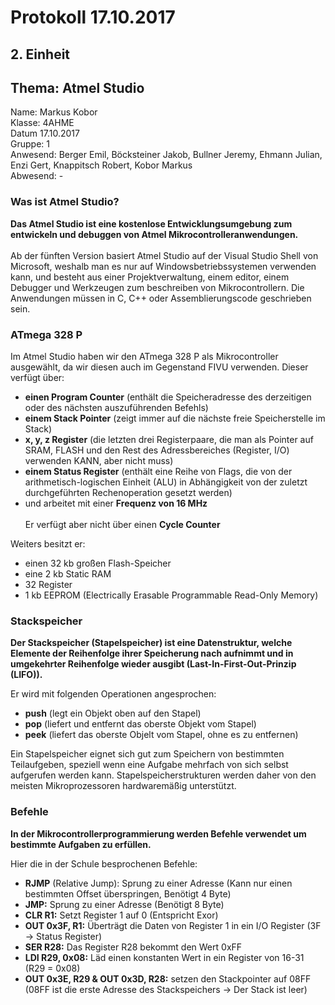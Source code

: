 # Protokoll 17.10.2017

## 2. Einheit
## Thema: Atmel Studio

Name: Markus Kobor  <br>
Klasse: 4AHME  <br>
Datum 17.10.2017  <br>
Gruppe: 1  <br>
Anwesend: Berger Emil, Böcksteiner Jakob, Bullner Jeremy, Ehmann Julian, Enzi Gert, Knappitsch Robert, Kobor Markus  <br>
Abwesend: -  <br>

### Was ist Atmel Studio?

**Das Atmel Studio ist eine kostenlose Entwicklungsumgebung zum entwickeln und debuggen von Atmel Mikrocontrolleranwendungen.** <br> <br>
Ab der fünften Version basiert Atmel Studio auf der Visual Studio Shell von Microsoft, weshalb man es nur auf Windowsbetriebssystemen verwenden kann, und besteht aus einer Projektverwaltung, einem editor, einem Debugger und Werkzeugen zum beschreiben von Mikrocontrollern. Die Anwendungen müssen in C, C++ oder Assemblierungscode geschrieben sein.

### ATmega 328 P

Im Atmel Studio haben wir den ATmega 328 P als Mikrocontroller ausgewählt, da wir diesen auch im Gegenstand FIVU verwenden.
Dieser verfügt über: <br>
* **einen Program Counter** (enthält die Speicheradresse des derzeitigen oder des nächsten auszuführenden Befehls)
* **einem Stack Pointer** (zeigt immer auf die nächste freie Speicherstelle im Stack)
* **x, y, z Register** (die letzten drei Registerpaare, die man als Pointer auf SRAM,
FLASH und den Rest des Adressbereiches (Register, I/O) verwenden KANN,
aber nicht muss)
* **einem Status Register** (enthält eine Reihe von Flags, die von der arithmetisch-logischen Einheit (ALU) in Abhängigkeit von der zuletzt durchgeführten Rechenoperation gesetzt werden)
* und arbeitet mit einer **Frequenz von 16 MHz** <br> <br>
Er verfügt aber nicht über einen **Cycle Counter** <br>

Weiters besitzt er: <br>
* einen 32 kb großen Flash-Speicher
* eine 2 kb Static RAM
* 32 Register
* 1 kb EEPROM (Electrically Erasable Programmable Read-Only Memory)

### Stackspeicher

**Der Stackspeicher (Stapelspeicher) ist eine Datenstruktur, welche Elemente der Reihenfolge ihrer Speicherung nach aufnimmt und in umgekehrter Reihenfolge wieder ausgibt (Last-In-First-Out-Prinzip (LIFO)).**

Er wird mit folgenden Operationen angesprochen:

* **push** (legt ein Objekt oben auf den Stapel)
* **pop** (liefert und entfernt das oberste Objekt vom Stapel)
* **peek** (liefert das oberste Objelt vom Stapel, ohne es zu entfernen)

Ein Stapelspeicher eignet sich gut zum Speichern von bestimmten Teilaufgeben, speziell wenn eine Aufgabe mehrfach von sich selbst aufgerufen werden kann. Stapelspeicherstrukturen werden daher von den meisten Mikroprozessoren hardwaremäßig unterstützt.

### Befehle

**In der Mikrocontrollerprogrammierung werden Befehle verwendet um bestimmte Aufgaben zu erfüllen.**

Hier die in der Schule besprochenen Befehle:

* **RJMP** (Relative Jump): Sprung zu einer Adresse (Kann nur einen bestimmten Offset überspringen, Benötigt 4 Byte)
* **JMP:** Sprung zu einer Adresse (Benötigt 8 Byte)
* **CLR R1:** Setzt Register 1 auf 0 (Entspricht Exor)
* **OUT 0x3F, R1:** Überträgt die Daten von Register 1 in ein I/O Register (3F -> Status Register)
* **SER R28:** Das Register R28 bekommt den Wert 0xFF
* **LDI R29, 0x08:** Läd einen konstanten Wert in ein Register von 16-31 (R29 = 0x08)
* **OUT 0x3E, R29 & OUT 0x3D, R28:** setzen den Stackpointer auf 08FF (08FF ist die erste Adresse des Stackspeichers -> Der Stack ist leer)
